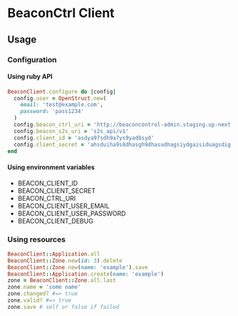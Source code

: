 # BeaconCtrl Client

## Usage

### Configuration

#### Using ruby API

```ruby
BeaconClient.configure do |config|
  config.user = OpenStruct.new(
    email: 'test@example.com',
    password: 'pass1234'
  )
  config.beacon_ctrl_uri = 'http://beaconcontrol-admin.staging.up-next.io'
  config.beacon_s2s_uri = 's2s_api/v1'
  config.client_id = 'asdya97sdh9a7ys9yad8syd'
  config.client_secret = 'ahsduiha9s8dhasgh9dhasudhagsiydgaisiduagsdig'
end
```

#### Using environment variables

* BEACON_CLIENT_ID
* BEACON_CLIENT_SECRET
* BEACON_CTRL_URI
* BEACON_CLIENT_USER_EMAIL
* BEACON_CLIENT_USER_PASSWORD
* BEACON_CLIENT_DEBUG

### Using resources

```ruby
BeaconClient::Application.all
BeaconClient::Zone.new(id: 3).delete
BeaconClient::Zone.new(name: 'example').save
BeaconClient::Application.create(name: 'example')
zone = BeaconClient::Zone.all.last
zone.name = 'some name'
zone.changed? #=> true
zone.valid? #=> true
zone.save # self or false if failed
```